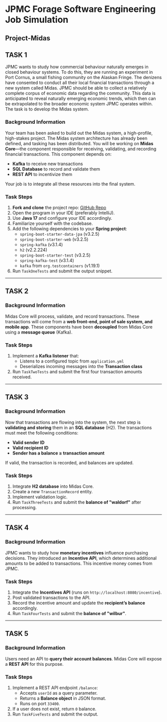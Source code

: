 # JPMC Forage Software Engineering Job Simulation
## Project-Midas

## TASK 1

JPMC wants to study how commercial behaviour naturally emerges in closed behaviour systems. To do this, they are running an experiment in Port Cornus, a small fishing community on the Alaskan Fringe. The denizens have consented to conduct all their local financial transactions through a new system called Midas. JPMC should be able to collect a relatively complete corpus of economic data regarding the community. This data is anticipated to reveal naturally emerging economic trends, which then can be extrapolated to the broader economic system JPMC operates within. The task is to develop the Midas system.

### Background Information

Your team has been asked to build out the Midas system, a high-profile, high-stakes project. The Midas system architecture has already been defined, and tasking has been distributed. You will be working on **Midas Core**—the component responsible for receiving, validating, and recording financial transactions. This component depends on:

- **Kafka** to receive new transactions
- **SQL Database** to record and validate them
- **REST API** to incentivize them

Your job is to integrate all these resources into the final system.

### Task Steps

1. **Fork and clone** the project repo: [GitHub Repo](https://github.com/vagabond-systems/forage-midas)
2. Open the program in your IDE (preferably IntelliJ).
3. Use **Java 17** and configure your IDE accordingly.
4. Familiarize yourself with the codebase.
5. Add the following dependencies to your **Spring project**:
   - `spring-boot-starter-data-jpa` (v3.2.5)
   - `spring-boot-starter-web` (v3.2.5)
   - `spring-kafka` (v3.1.4)
   - `h2` (v2.2.224)
   - `spring-boot-starter-test` (v3.2.5)
   - `spring-kafka-test` (v3.1.4)
   - `kafka` from `org.testcontainers` (v1.19.1)
6. Run `TaskOneTests` and submit the output snippet.

---

## TASK 2

### Background Information

Midas Core will process, validate, and record transactions. These transactions will come from a **web front-end, point of sale system, and mobile app**. These components have been **decoupled** from Midas Core using a **message queue** (Kafka).

### Task Steps

1. Implement a **Kafka listener** that:
   - Listens to a configured topic from `application.yml`
   - Deserializes incoming messages into the **Transaction class**
2. Run `TaskTwoTests` and submit the first four transaction amounts received.

---

## TASK 3

### Background Information

Now that transactions are flowing into the system, the next step is **validating and storing** them in an **SQL database** (H2). The transactions must meet the following conditions:

- **Valid sender ID**
- **Valid recipient ID**
- **Sender has a balance ≥ transaction amount**

If valid, the transaction is recorded, and balances are updated.

### Task Steps

1. Integrate **H2 database** into Midas Core.
2. Create a new `TransactionRecord` entity.
3. Implement validation logic.
4. Run `TaskThreeTests` and submit the **balance of "waldorf"** after processing.

---

## TASK 4

### Background Information

JPMC wants to study how **monetary incentives** influence purchasing decisions. They introduced an **Incentive API**, which determines additional amounts to be added to transactions. This incentive money comes from JPMC.

### Task Steps

1. Integrate the **Incentives API** (runs on `http://localhost:8080/incentive`).
2. Post validated transactions to the API.
3. Record the incentive amount and update the **recipient’s balance** accordingly.
4. Run `TaskFourTests` and submit the **balance of "wilbur"**.

---

## TASK 5

### Background Information

Users need an API to **query their account balances**. Midas Core will expose a **REST API** for this purpose.

### Task Steps

1. Implement a REST API endpoint `/balance`:
   - Accepts `userId` as a query parameter.
   - Returns a **Balance object** in JSON format.
   - Runs on port `33400`.
2. If a user does not exist, return `0` balance.
3. Run `TaskFiveTests` and submit the output.

